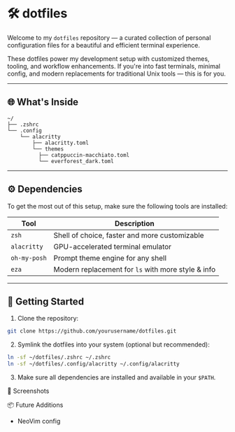 # 🛠️ dotfiles

Welcome to my `dotfiles` repository — a curated collection of personal configuration files for a beautiful and efficient terminal experience.

These dotfiles power my development setup with customized themes, tooling, and workflow enhancements. If you're into fast terminals, minimal config, and modern replacements for traditional Unix tools — this is for you.

---


## 🌐 What's Inside
```
~/
├── .zshrc
└── .config
    └── alacritty
        ├── alacritty.toml
        └── themes
          ├── catppuccin-macchiato.toml
          └── everforest_dark.toml
```
---


## ⚙️ Dependencies

To get the most out of this setup, make sure the following tools are installed:

| Tool         | Description                                         |
|--------------|-----------------------------------------------------|
| `zsh`        | Shell of choice, faster and more customizable       |
| `alacritty`  | GPU-accelerated terminal emulator                   |
| `oh-my-posh` | Prompt theme engine for any shell                   |
| `eza`        | Modern replacement for `ls` with more style & info  |

---

## 🚀 Getting Started

1. Clone the repository:
```bash
git clone https://github.com/yourusername/dotfiles.git
```
2. Symlink the dotfiles into your system (optional but recommended):
```bash
ln -sf ~/dotfiles/.zshrc ~/.zshrc
ln -sf ~/dotfiles/.config/alacritty ~/.config/alacritty
```
3. Make sure all dependencies are installed and available in your `$PATH`.


🎨 Screenshots


📦 Future Additions
- NeoVim config



